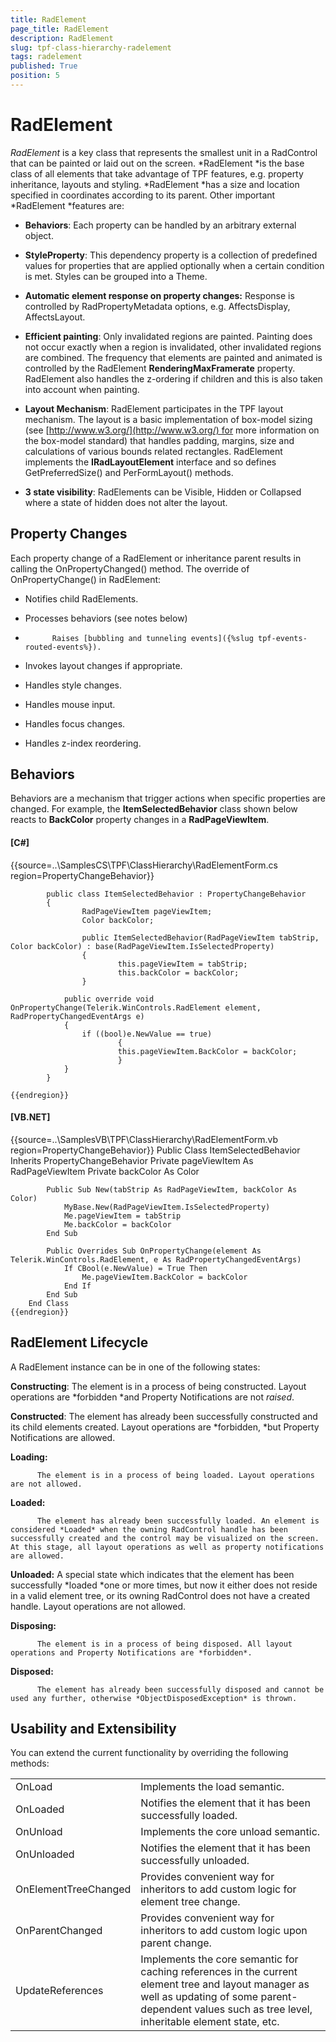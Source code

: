 ```yaml
---
title: RadElement
page_title: RadElement
description: RadElement
slug: tpf-class-hierarchy-radelement
tags: radelement
published: True
position: 5
---
```


# RadElement



*RadElement* is a key class that represents the smallest unit in a RadControl that can be painted or laid out on the screen. *RadElement *is the base class of all elements that take advantage of TPF features, e.g. property inheritance, layouts and styling. *RadElement *has a size and location specified in coordinates according to its parent. Other important *RadElement *features are:
      

* __Behaviors__: Each property can be handled by an arbitrary external object.
        

* __StyleProperty__: This dependency property is a collection of predefined values for properties that are applied optionally when a certain condition is met. Styles can be grouped into a Theme.
        

* __Automatic element response on property changes:__ Response is controlled by RadPropertyMetadata options, e.g. AffectsDisplay, AffectsLayout. 
        

* __Efficient painting__: Only invalidated regions are painted. Painting does not occur exactly when a region is invalidated, other invalidated regions are combined. The frequency that elements are painted and animated is controlled by the RadElement __RenderingMaxFramerate__ property. RadElement also handles the z-ordering if children and this is also taken into account when painting.
        

* __Layout Mechanism__: RadElement participates in the TPF layout mechanism. The layout is a basic implementation of box-model sizing (see [http://www.w3.org/](http://www.w3.org/) for more information on the box-model standard) that handles padding, margins, size and calculations of various bounds related rectangles. RadElement implements the __IRadLayoutElement__ interface and so defines GetPreferredSize() and PerFormLayout() methods.
        

* __3 state visibility__: RadElements can be Visible, Hidden or Collapsed where a state of hidden does not alter the layout. 
        

## Property Changes

Each property change of a RadElement or inheritance parent results in calling the OnPropertyChanged() method. The override of OnPropertyChange() in RadElement:

* Notifies child RadElements.

* Processes behaviors (see notes below) 

* 
            Raises [bubbling and tunneling events]({%slug tpf-events-routed-events%}). 
          

* Invokes layout changes if appropriate.

* Handles style changes.

* Handles mouse input.

* Handles focus changes.

* Handles z-index reordering.

## Behaviors

Behaviors are a mechanism that trigger actions when specific properties are changed. For example, the __ItemSelectedBehavior__ 
          class shown below reacts to __BackColor__ property changes in a __RadPageViewItem__.
        

#### __[C#]__

{{source=..\SamplesCS\TPF\ClassHierarchy\RadElementForm.cs region=PropertyChangeBehavior}}
	        
	        public class ItemSelectedBehavior : PropertyChangeBehavior
	        {
	                RadPageViewItem pageViewItem;
	                Color backColor;
	            
	                public ItemSelectedBehavior(RadPageViewItem tabStrip, Color backColor) : base(RadPageViewItem.IsSelectedProperty)
	                {
	                        this.pageViewItem = tabStrip;
	                        this.backColor = backColor;
	                }
	            
	            public override void OnPropertyChange(Telerik.WinControls.RadElement element, RadPropertyChangedEventArgs e)
	            {
	                if ((bool)e.NewValue == true)
	                        {
	                        this.pageViewItem.BackColor = backColor;
	                        }
	            }
	        }
	    
	{{endregion}}



#### __[VB.NET]__

{{source=..\SamplesVB\TPF\ClassHierarchy\RadElementForm.vb region=PropertyChangeBehavior}}
	    Public Class ItemSelectedBehavior
	        Inherits PropertyChangeBehavior
	        Private pageViewItem As RadPageViewItem
	        Private backColor As Color
	
	        Public Sub New(tabStrip As RadPageViewItem, backColor As Color)
	            MyBase.New(RadPageViewItem.IsSelectedProperty)
	            Me.pageViewItem = tabStrip
	            Me.backColor = backColor
	        End Sub
	
	        Public Overrides Sub OnPropertyChange(element As Telerik.WinControls.RadElement, e As RadPropertyChangedEventArgs)
	            If CBool(e.NewValue) = True Then
	                Me.pageViewItem.BackColor = backColor
	            End If
	        End Sub
	    End Class
	{{endregion}}



## RadElement Lifecycle

A RadElement instance can be in one of the following states: 

__Constructing__:
          The element is in a process of being constructed. Layout operations are *forbidden *and Property Notifications are not *raised*.
        

__Constructed__:
          The element has already been successfully constructed and its child elements created. Layout operations are *forbidden, *but Property Notifications are allowed.
        

__Loading:__

          The element is in a process of being loaded. Layout operations are not allowed.
        

__Loaded:__

          The element has already been successfully loaded. An element is considered *Loaded* when the owning RadControl handle has been successfully created and the control may be visualized on the screen. At this stage, all layout operations as well as property notifications are allowed.
        

__Unloaded:__
          A special state which indicates that the element has been successfully *loaded *one or more times, but now it either does not reside in a valid element tree, or its owning RadControl does not have a created handle. Layout operations are not allowed.
        

__Disposing:__

          The element is in a process of being disposed. All layout operations and Property Notifications are *forbidden*.
        

__Disposed:__

          The element has already been successfully disposed and cannot be used any further, otherwise *ObjectDisposedException* is thrown.
        



## Usability and Extensibility 

You can extend the current functionality by overriding the following methods:


<table><tr><td>OnLoad </td><td>Implements the load semantic.</td></tr><tr><td>OnLoaded </td><td>Notifies the element that it has been successfully loaded. </td></tr><tr><td>OnUnload </td><td>Implements the core unload semantic. </td></tr><tr><td>OnUnloaded </td><td>Notifies the element that it has been successfully unloaded. </td></tr><tr><td>OnElementTreeChanged </td><td>Provides convenient way for inheritors to add custom logic for element tree change. </td></tr><tr><td>OnParentChanged </td><td>Provides convenient way for inheritors to add custom logic upon parent change. </td></tr><tr><td>UpdateReferences </td><td>Implements the core semantic for caching references in the current element tree and layout manager as well as updating of some parent-dependent values such as tree level, inheritable element state, etc.</td></tr></table>




